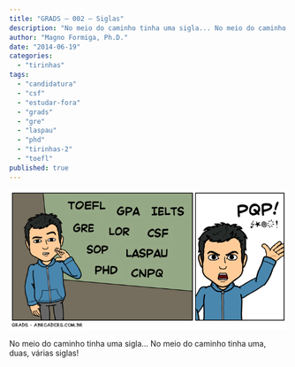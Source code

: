 ```yaml
---
title: "GRADS – 002 – Siglas"
description: "No meio do caminho tinha uma sigla... No meio do caminho tinha uma, duas, várias siglas!"
author: "Magno Formiga, Ph.D."
date: "2014-06-19"
categories: 
  - "tirinhas"
tags: 
  - "candidatura"
  - "csf"
  - "estudar-fora"
  - "grads"
  - "gre"
  - "laspau"
  - "phd"
  - "tirinhas-2"
  - "toefl"
published: true
---
```


![Tirinha](/images/002.png)

No meio do caminho tinha uma sigla... No meio do caminho tinha uma, duas, várias siglas!
